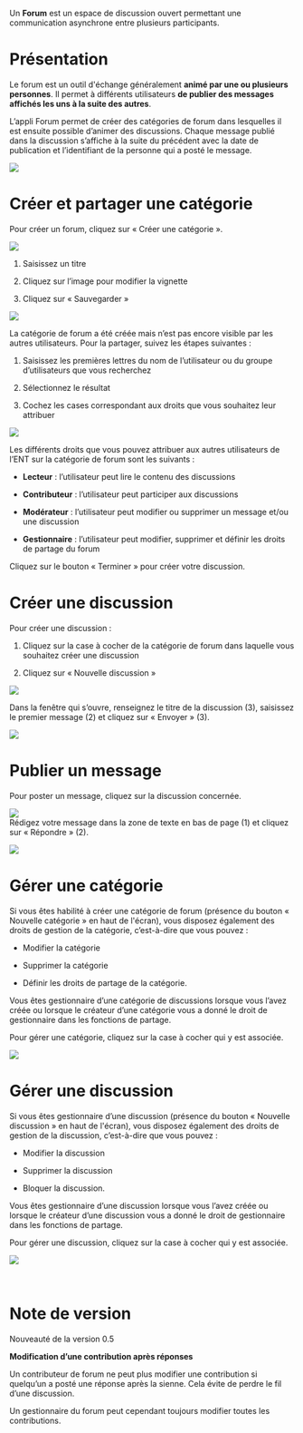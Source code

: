 Un **Forum** est un espace de discussion ouvert permettant une communication asynchrone entre plusieurs participants.  


Présentation
============

Le forum est un outil d'échange généralement **animé par une ou plusieurs personnes**. Il permet à différents utilisateurs **de publier des messages affichés les uns à la suite des autres**.

L’appli Forum permet de créer des catégories de forum dans lesquelles il est ensuite possible d’animer des discussions. Chaque message publié dans la discussion s’affiche à la suite du précédent avec la date de publication et l’identifiant de la personne qui a posté le message.

![](.gitbook/assets/FORUM_Presentation.png)

Créer et partager une catégorie
===============================

Pour créer un forum, cliquez sur « Créer une catégorie ».

![](.gitbook/assets/f12.png)

1.  Saisissez un titre

2.  Cliquez sur l’image pour modifier la vignette

3.  Cliquez sur « Sauvegarder »

![](.gitbook/assets/a210.png)

La catégorie de forum a été créée mais n’est pas encore visible par les autres utilisateurs. Pour la partager, suivez les étapes suivantes :

1.  Saisissez les premières lettres du nom de l’utilisateur ou du groupe d’utilisateurs que vous recherchez

2.  Sélectionnez le résultat

3.  Cochez les cases correspondant aux droits que vous souhaitez leur attribuer

![](.gitbook/assets/FORUM_creer.png)

Les différents droits que vous pouvez attribuer aux autres utilisateurs de l’ENT sur la catégorie de forum sont les suivants :

-   **Lecteur** : l’utilisateur peut lire le contenu des discussions

-   **Contributeur** : l’utilisateur peut participer aux discussions

-   **Modérateur** : l’utilisateur peut modifier ou supprimer un message et/ou une discussion

-   **Gestionnaire** : l’utilisateur peut modifier, supprimer et définir les droits de partage du forum

Cliquez sur le bouton « Terminer » pour créer votre discussion.

Créer une discussion
====================

Pour créer une discussion :

1.  Cliquez sur la case à cocher de la catégorie de forum dans laquelle vous souhaitez créer une discussion

2.  Cliquez sur « Nouvelle discussion »

![](.gitbook/assets/f21.png)

Dans la fenêtre qui s’ouvre, renseignez le titre de la discussion (3), saisissez le premier message (2) et cliquez sur « Envoyer » (3).

![](.gitbook/assets/Créer-une-discussion.png)

Publier un message
==================

Pour poster un message, cliquez sur la discussion concernée.

![](.gitbook/assets/f3.png)  
Rédigez votre message dans la zone de texte en bas de page (1) et cliquez sur « Répondre » (2).

![](.gitbook/assets/f4.png)

Gérer une catégorie
===================

Si vous êtes habilité à créer une catégorie de forum (présence du bouton « Nouvelle catégorie » en haut de l'écran), vous disposez également des droits de gestion de la catégorie, c’est-à-dire que vous pouvez :

-   Modifier la catégorie

-   Supprimer la catégorie

-   Définir les droits de partage de la catégorie.

Vous êtes gestionnaire d’une catégorie de discussions lorsque vous l’avez créée ou lorsque le créateur d’une catégorie vous a donné le droit de gestionnaire dans les fonctions de partage.

Pour gérer une catégorie, cliquez sur la case à cocher qui y est associée.

![](.gitbook/assets/forum.png)

Gérer une discussion
====================

Si vous êtes gestionnaire d’une discussion (présence du bouton « Nouvelle discussion » en haut de l'écran), vous disposez également des droits de gestion de la discussion, c’est-à-dire que vous pouvez :

-   Modifier la discussion

-   Supprimer la discussion

-   Bloquer la discussion.

Vous êtes gestionnaire d’une discussion lorsque vous l’avez créée ou lorsque le créateur d’une discussion vous a donné le droit de gestionnaire dans les fonctions de partage.

Pour gérer une discussion, cliquez sur la case à cocher qui y est associée.

![](.gitbook/assets/f22.png)

 

Note de version
===============

Nouveauté de la version 0.5  

**Modification d’une contribution après réponses**

Un contributeur de forum ne peut plus modifier une contribution si quelqu’un a posté une réponse après la sienne. Cela évite de perdre le fil d’une discussion.

Un gestionnaire du forum peut cependant toujours modifier toutes les contributions.
